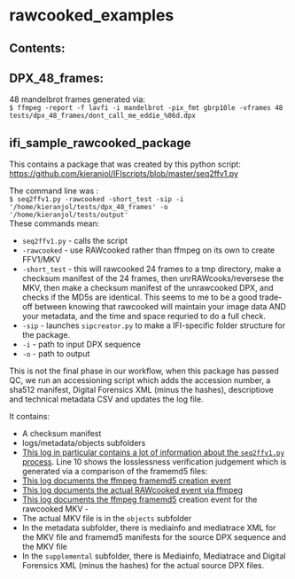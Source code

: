 # rawcooked_examples

Contents:
----------
DPX_48_frames:
-
 48 mandelbrot frames generated via:  
` $ ffmpeg -report -f lavfi -i mandelbrot -pix_fmt gbrp10le -vframes 48 tests/dpx_48_frames/dont_call_me_eddie_%06d.dpx 
`

ifi_sample_rawcooked_package
-
This contains a package that was created by this python script: https://github.com/kieranjol/IFIscripts/blob/master/seq2ffv1.py  

The command line was :  
`$ seq2ffv1.py -rawcooked -short_test -sip -i '/home/kieranjol/tests/dpx_48_frames' -o '/home/kieranjol/tests/output' `  
These commands mean:  
* `seq2ffv1.py` - calls the script
* `-rawcooked` - use RAWcooked rather than ffmpeg on its own to create FFV1/MKV
* `-short_test` - this will rawcooked 24 frames to a tmp directory, make a checksum manifest of the 24 frames, then unrRAWcooks/reversese the MKV, then make a checksum manifest of the unrawcooked DPX, and checks if the MD5s are identical. This seems to me to be a good trade-off between knowing that rawcooked will maintain your image data AND your metadata, and the time and space requried to do a full check.
* `-sip` - launches `sipcreator.py` to make a IFI-specific folder structure for the package.  
* `-i` - path to input DPX sequence
* `-o` - path to output 

This is not the final phase in our workflow, when this package has passed QC, we run an accessioning script which adds the accession number, a sha512 manifest, Digital Forensics XML (minus the hashes), descriptiove and technical metadata CSV and updates the log file.

It contains:  
* A checksum manifest
* logs/metadata/objects subfolders
* [This log in particular contains a lot of information about the `seq2ffv1.py` process](https://github.com/kieranjol/rawcooked_examples/blob/master/ifi_rawcooked_sample_package/oe12345/87e25ab6-b666-4e2e-a993-60442d4c5556/logs/87e25ab6-b666-4e2e-a993-60442d4c5556_sip_log.log). Line 10 shows the losslessness verification judgement which is generated via a comparison of the framemd5 files: 
* [This log documents the ffmpeg framemd5 creation event](https://github.com/kieranjol/rawcooked_examples/blob/master/ifi_rawcooked_sample_package/oe12345/87e25ab6-b666-4e2e-a993-60442d4c5556/logs/87e25ab6-b666-4e2e-a993-60442d4c5556_source_framemd5.log)
* [This log documents the actual RAWcooked event via ffmpeg](https://github.com/kieranjol/rawcooked_examples/blob/master/ifi_rawcooked_sample_package/oe12345/87e25ab6-b666-4e2e-a993-60442d4c5556/logs/87e25ab6-b666-4e2e-a993-60442d4c5556_rawcooked.log)
* [This log documents the ffmpeg framemd5](https://github.com/kieranjol/rawcooked_examples/blob/master/ifi_rawcooked_sample_package/oe12345/87e25ab6-b666-4e2e-a993-60442d4c5556/logs/87e25ab6-b666-4e2e-a993-60442d4c5556_ffv1_framemd5.log) creation event for the rawcooked MKV - 
* The actual MKV file is in the `objects` subfolder
* In the metadata subfolder, there is mediainfo and mediatrace XML for the MKV file and framemd5 manifests for the source DPX sequence and the MKV file
* In the `supplemental` subfolder, there is Mediainfo, Mediatrace and Digital Forensics XML (minus the hashes) for the actual source DPX files.

